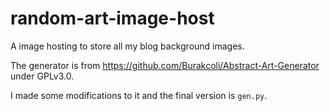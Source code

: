 # random-art-image-host

A image hosting to store all my blog background images.

The generator is from <https://github.com/Burakcoli/Abstract-Art-Generator> under GPLv3.0.

I made some modifications to it and the final version is `gen.py`.